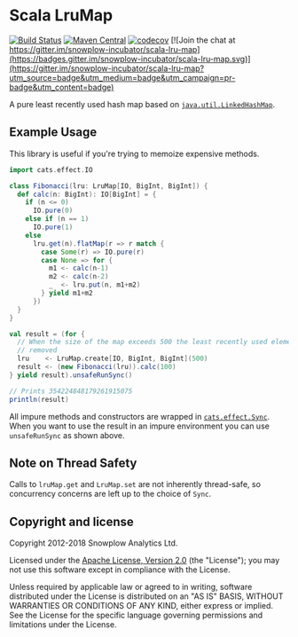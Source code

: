 # Scala LruMap

[![Build Status](https://api.travis-ci.org/snowplow-incubator/scala-lru-map.svg)](https://travis-ci.org/snowplow-incubator/scala-lru-map)
[![Maven Central](https://img.shields.io/maven-central/v/com.snowplowanalytics/scala-lru-map_2.12.svg)](https://maven-badges.herokuapp.com/maven-central/com.snowplowanalytics/scala-lru-map_2.12)
[![codecov](https://codecov.io/gh/snowplow-incubator/scala-lru-map/branch/master/graph/badge.svg)](https://codecov.io/gh/snowplow-incubator/scala-lru-map)
[![Join the chat at https://gitter.im/snowplow-incubator/scala-lru-map](https://badges.gitter.im/snowplow-incubator/scala-lru-map.svg)](https://gitter.im/snowplow-incubator/scala-lru-map?utm_source=badge&utm_medium=badge&utm_campaign=pr-badge&utm_content=badge)

A pure least recently used hash map based on
[`java.util.LinkedHashMap`][linkedhashmap].

## Example Usage

This library is useful if you're trying to memoize expensive methods.

```scala
import cats.effect.IO

class Fibonacci(lru: LruMap[IO, BigInt, BigInt]) {
  def calc(n: BigInt): IO[BigInt] = {
    if (n <= 0)
      IO.pure(0)
    else if (n == 1)
      IO.pure(1)
    else
      lru.get(n).flatMap(r => r match {
        case Some(r) => IO.pure(r)
        case None => for {
          m1 <- calc(n-1)
          m2 <- calc(n-2)
          _  <- lru.put(n, m1+m2)
        } yield m1+m2
      })
  }
}

val result = (for {
  // When the size of the map exceeds 500 the least recently used element is
  // removed
  lru    <- LruMap.create[IO, BigInt, BigInt](500)
  result <- (new Fibonacci(lru)).calc(100)
} yield result).unsafeRunSync()

// Prints 354224848179261915075
println(result)
```

All impure methods and constructors are wrapped in [`cats.effect.Sync`][cats-sync].
When you want to use the result in an impure environment you can use
`unsafeRunSync` as shown above.

## Note on Thread Safety

Calls to `lruMap.get` and `LruMap.set` are not inherently thread-safe, so
concurrency concerns are left up to the choice of `Sync`.

## Copyright and license

Copyright 2012-2018 Snowplow Analytics Ltd.

Licensed under the [Apache License, Version 2.0][license] (the "License");
you may not use this software except in compliance with the License.

Unless required by applicable law or agreed to in writing, software
distributed under the License is distributed on an "AS IS" BASIS,
WITHOUT WARRANTIES OR CONDITIONS OF ANY KIND, either express or implied.
See the License for the specific language governing permissions and
limitations under the License.

[linkedhashmap]: https://docs.oracle.com/javase/7/docs/api/java/util/LinkedHashMap.html
[cats-sync]: https://typelevel.org/cats-effect/typeclasses/sync.html

[license]: http://www.apache.org/licenses/LICENSE-2.0
